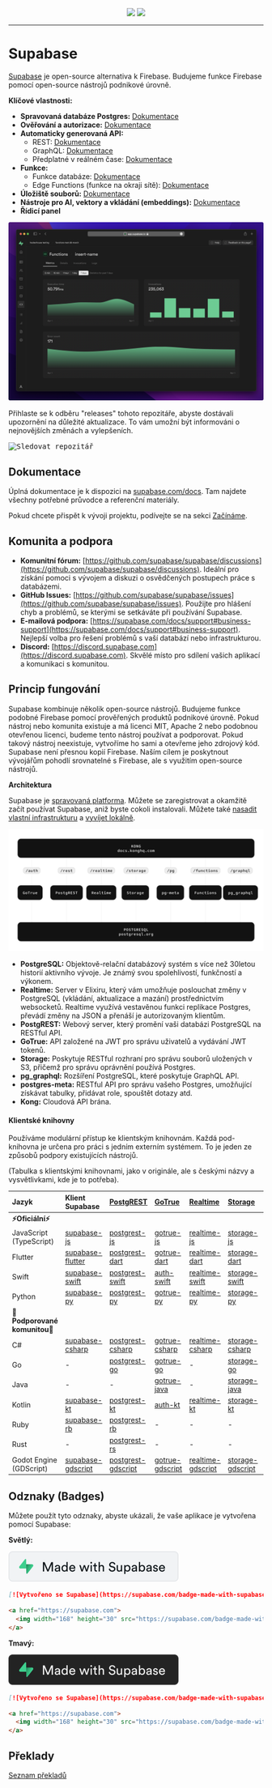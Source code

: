 <p align="center">
<img src="https://user-images.githubusercontent.com/8291514/213727234-cda046d6-28c6-491a-b284-b86c5cede25d.png#gh-light-mode-only">
<img src="https://user-images.githubusercontent.com/8291514/213727225-56186826-bee8-43b5-9b15-86e839d89393.png#gh-dark-mode-only">
</p>

---

# Supabase

[Supabase](https://supabase.com) je open-source alternativa k Firebase. Budujeme funkce Firebase pomocí open-source nástrojů podnikové úrovně.

**Klíčové vlastnosti:**

*   **Spravovaná databáze Postgres:** [Dokumentace](https://supabase.com/docs/guides/database)
*   **Ověřování a autorizace:** [Dokumentace](https://supabase.com/docs/guides/auth)
*   **Automaticky generovaná API:**
    *   REST: [Dokumentace](https://supabase.com/docs/guides/api)
    *   GraphQL: [Dokumentace](https://supabase.com/docs/guides/graphql)
    *   Předplatné v reálném čase: [Dokumentace](https://supabase.com/docs/guides/realtime)
*   **Funkce:**
    *   Funkce databáze: [Dokumentace](https://supabase.com/docs/guides/database/functions)
    *   Edge Functions (funkce na okraji sítě): [Dokumentace](https://supabase.com/docs/guides/functions)
*   **Úložiště souborů:** [Dokumentace](https://supabase.com/docs/guides/storage)
* **Nástroje pro AI, vektory a vkládání (embeddings):** [Dokumentace](https://supabase.com/docs/guides/ai)
*   **Řídicí panel**

![Řídicí panel Supabase](https://raw.githubusercontent.com/supabase/supabase/master/apps/www/public/images/github/supabase-dashboard.png)

Přihlaste se k odběru "releases" tohoto repozitáře, abyste dostávali upozornění na důležité aktualizace. To vám umožní být informováni o nejnovějších změnách a vylepšeních.

<kbd><img src="https://raw.githubusercontent.com/supabase/supabase/d5f7f413ab356dc1a92075cb3cee4e40a957d5b1/web/static/watch-repo.gif" alt="Sledovat repozitář"/></kbd>

## Dokumentace

Úplná dokumentace je k dispozici na [supabase.com/docs](https://supabase.com/docs). Tam najdete všechny potřebné průvodce a referenční materiály.

Pokud chcete přispět k vývoji projektu, podívejte se na sekci [Začínáme](./../DEVELOPERS.md).

## Komunita a podpora

*   **Komunitní fórum:** [https://github.com/supabase/supabase/discussions](https://github.com/supabase/supabase/discussions). Ideální pro získání pomoci s vývojem a diskuzi o osvědčených postupech práce s databázemi.
*   **GitHub Issues:** [https://github.com/supabase/supabase/issues](https://github.com/supabase/supabase/issues). Použijte pro hlášení chyb a problémů, se kterými se setkáváte při používání Supabase.
*   **E-mailová podpora:** [https://supabase.com/docs/support#business-support](https://supabase.com/docs/support#business-support). Nejlepší volba pro řešení problémů s vaší databází nebo infrastrukturou.
*   **Discord:** [https://discord.supabase.com](https://discord.supabase.com). Skvělé místo pro sdílení vašich aplikací a komunikaci s komunitou.

## Princip fungování

Supabase kombinuje několik open-source nástrojů. Budujeme funkce podobné Firebase pomocí prověřených produktů podnikové úrovně. Pokud nástroj nebo komunita existuje a má licenci MIT, Apache 2 nebo podobnou otevřenou licenci, budeme tento nástroj používat a podporovat. Pokud takový nástroj neexistuje, vytvoříme ho sami a otevřeme jeho zdrojový kód. Supabase není přesnou kopií Firebase. Naším cílem je poskytnout vývojářům pohodlí srovnatelné s Firebase, ale s využitím open-source nástrojů.

**Architektura**

Supabase je [spravovaná platforma](https://supabase.com/dashboard). Můžete se zaregistrovat a okamžitě začít používat Supabase, aniž byste cokoli instalovali. Můžete také [nasadit vlastní infrastrukturu](https://supabase.com/docs/guides/hosting/overview) a [vyvíjet lokálně](https://supabase.com/docs/guides/local-development).

![Architektura](./../apps/docs/public/img/supabase-architecture.svg)

*   **PostgreSQL:** Objektově-relační databázový systém s více než 30letou historií aktivního vývoje. Je známý svou spolehlivostí, funkčností a výkonem.
*   **Realtime:** Server v Elixiru, který vám umožňuje poslouchat změny v PostgreSQL (vkládání, aktualizace a mazání) prostřednictvím websocketů. Realtime využívá vestavěnou funkci replikace Postgres, převádí změny na JSON a přenáší je autorizovaným klientům.
*   **PostgREST:** Webový server, který promění vaši databázi PostgreSQL na RESTful API.
*   **GoTrue:** API založené na JWT pro správu uživatelů a vydávání JWT tokenů.
*   **Storage:** Poskytuje RESTful rozhraní pro správu souborů uložených v S3, přičemž pro správu oprávnění používá Postgres.
*   **pg_graphql:** Rozšíření PostgreSQL, které poskytuje GraphQL API.
*   **postgres-meta:** RESTful API pro správu vašeho Postgres, umožňující získávat tabulky, přidávat role, spouštět dotazy atd.
*   **Kong:** Cloudová API brána.

#### Klientské knihovny

Používáme modulární přístup ke klientským knihovnám. Každá pod-knihovna je určena pro práci s jedním externím systémem. To je jeden ze způsobů podpory existujících nástrojů.

(Tabulka s klientskými knihovnami, jako v originále, ale s českými názvy a vysvětlivkami, kde je to potřeba).

| Jazyk                       | Klient Supabase                                                     | [PostgREST](https://www.postgresql.org/)                                                                         | [GoTrue](https://github.com/supabase/gotrue)                                                                                | [Realtime](https://github.com/supabase/realtime)                                                                              | [Storage](https://github.com/supabase/storage-api)                                                                                 | Functions                                                                               |
| :-------------------------- | :------------------------------------------------------------------ | :-------------------------------------------------------------------------------- | :------------------------------------------------------------------------------------ | :----------------------------------------------------------------------------------- | :-------------------------------------------------------------------------------------- | :----------------------------------------------------------------------------------- |
| **⚡️Oficiální⚡️**      |                                                                     |                                                                                   |                                                                                      |                                                                                     |                                                                                        |                                                                                      |
| JavaScript (TypeScript)     | [supabase-js](https://github.com/supabase/supabase-js)               | [postgrest-js](https://github.com/supabase/postgrest-js)                             | [gotrue-js](https://github.com/supabase/gotrue-js)                                     | [realtime-js](https://github.com/supabase/realtime-js)                                 | [storage-js](https://github.com/supabase/storage-js)                                   | [functions-js](https://github.com/supabase/functions-js)                             |
| Flutter                     | [supabase-flutter](https://github.com/supabase/supabase-flutter)     | [postgrest-dart](https://github.com/supabase/postgrest-dart)                         | [gotrue-dart](https://github.com/supabase/gotrue-dart)                                 | [realtime-dart](https://github.com/supabase/realtime-dart)                             | [storage-dart](https://github.com/supabase/storage-dart)                               | [functions-dart](https://github.com/supabase/functions-dart)                         |
| Swift                      | [supabase-swift](https://github.com/supabase/supabase-swift)          | [postgrest-swift](https://github.com/supabase/supabase-swift/tree/main/Sources/PostgREST) | [auth-swift](https://github.com/supabase/supabase-swift/tree/main/Sources/Auth)     | [realtime-swift](https://github.com/supabase/supabase-swift/tree/main/Sources/Realtime) | [storage-swift](https://github.com/supabase/supabase-swift/tree/main/Sources/Storage) | [functions-swift](https://github.com/supabase/supabase-swift/tree/main/Sources/Functions) |
| Python                      | [supabase-py](https://github.com/supabase/supabase-py)               | [postgrest-py](https://github.com/supabase/postgrest-py)                             | [gotrue-py](https://github.com/supabase/gotrue-py)                                     | [realtime-py](https://github.com/supabase/realtime-py)                                 | [storage-py](https://github.com/supabase/storage-py)                                   | [functions-py](https://github.com/supabase/functions-py)                             |
| **💚Podporované komunitou💚** |                                                                     |                                                                                   |                                                                                      |                                                                                     |                                                                                        |                                                                                      |
| C#                          | [supabase-csharp](https://github.com/supabase-community/supabase-csharp) | [postgrest-csharp](https://github.com/supabase-community/postgrest-csharp)           | [gotrue-csharp](https://github.com/supabase-community/gotrue-csharp)                 | [realtime-csharp](https://github.com/supabase-community/realtime-csharp)             | [storage-csharp](https://github.com/supabase-community/storage-csharp)                 | [functions-csharp](https://github.com/supabase-community/functions-csharp)           |
| Go                          | -                                                                   | [postgrest-go](https://github.com/supabase-community/postgrest-go)                     | [gotrue-go](https://github.com/supabase-community/gotrue-go)                           | -                                                                                   | [storage-go](https://github.com/supabase-community/storage-go)                       | [functions-go](https://github.com/supabase-community/functions-go)                   |
| Java                        | -                                                                   | -                                                                                   | [gotrue-java](https://github.com/supabase-community/gotrue-java)                       | -                                                                                   | [storage-java](https://github.com/supabase-community/storage-java)                   | -                                                                                   |
| Kotlin                      | [supabase-kt](https://github.com/supabase-community/supabase-kt)       | [postgrest-kt](https://github.com/supabase-community/supabase-kt/tree/master/Postgrest) | [auth-kt](https://github.com/supabase-community/supabase-kt/tree/master/Auth)         | [realtime-kt](https://github.com/supabase-community/supabase-kt/tree/master/Realtime)   | [storage-kt](https://github.com/supabase-community/supabase-kt/tree/master/Storage)   | [functions-kt](https://github.com/supabase-community/supabase-kt/tree/master/Functions) |
| Ruby                      | [supabase-rb](https://github.com/supabase-community/supabase-rb)      |      [postgrest-rb](https://github.com/supabase-community/postgrest-rb)                                                                             |    -                                                                                  |        -                                                                            |     -                                                                                 |          -                                                                          |
| Rust                      |      -                                                                 |       [postgrest-rs](https://github.com/supabase-community/postgrest-rs)                                                                            |      -                                                                                 |       -                                                                             |       -                                                                                |         -                                                                           |
| Godot Engine (GDScript)      |   [supabase-gdscript](https://github.com/supabase-community/godot-engine.supabase)                                                                  |        [postgrest-gdscript](https://github.com/supabase-community/postgrest-gdscript)                                                                            |        [gotrue-gdscript](https://github.com/supabase-community/gotrue-gdscript)                                                                                |    [realtime-gdscript](https://github.com/supabase-community/realtime-gdscript)                                                                                  |         [storage-gdscript](https://github.com/supabase-community/storage-gdscript)                                                                                 |  [functions-gdscript](https://github.com/supabase-community/functions-gdscript)                                                                                       |

## Odznaky (Badges)

Můžete použít tyto odznaky, abyste ukázali, že vaše aplikace je vytvořena pomocí Supabase:

**Světlý:**

![Vytvořeno se Supabase](./../apps/www/public/badge-made-with-supabase.svg)

```md
[![Vytvořeno se Supabase](https://supabase.com/badge-made-with-supabase.svg)](https://supabase.com)
```

```html
<a href="https://supabase.com">
  <img width="168" height="30" src="https://supabase.com/badge-made-with-supabase.svg" alt="Vytvořeno se Supabase" />
</a>
```

**Tmavý:**

![Vytvořeno se Supabase (tmavá verze)](./../apps/www/public/badge-made-with-supabase-dark.svg)

```md
[![Vytvořeno se Supabase](https://supabase.com/badge-made-with-supabase-dark.svg)](https://supabase.com)
```

```html
<a href="https://supabase.com">
  <img width="168" height="30" src="https://supabase.com/badge-made-with-supabase-dark.svg" alt="Vytvořeno se Supabase" />
</a>
```

## Překlady

[Seznam překladů](./languages.md)
